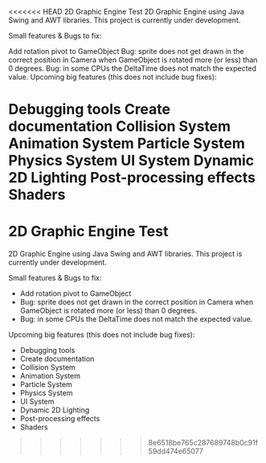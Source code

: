 <<<<<<< HEAD
2D Graphic Engine Test
2D Graphic Engine using Java Swing and AWT libraries. This project is currently under development.

Small features & Bugs to fix:

Add rotation pivot to GameObject
Bug: sprite does not get drawn in the correct position in Camera when GameObject is rotated more (or less) than 0 degrees.
Bug: in some CPUs the DeltaTime does not match the expected value.
Upcoming big features (this does not include bug fixes):

Debugging tools
Create documentation
Collision System
Animation System
Particle System
Physics System
UI System
Dynamic 2D Lighting
Post-processing effects
Shaders
=======
# 2D Graphic Engine Test
2D Graphic Engine using Java Swing and AWT libraries.
This project is currently under development.

Small features & Bugs to fix:
- Add rotation pivot to GameObject
- Bug: sprite does not get drawn in the correct position in Camera when GameObject is rotated more (or less) than 0 degrees.
- Bug: in some CPUs the DeltaTime does not match the expected value.

Upcoming big features (this does not include bug fixes):
- Debugging tools
- Create documentation
- Collision System
- Animation System
- Particle System
- Physics System
- UI System
- Dynamic 2D Lighting
- Post-processing effects
- Shaders



>>>>>>> 8e6518be765c287689748b0c91f59dd474e65077
